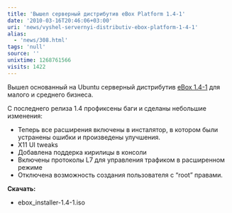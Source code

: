 ```yaml
---
title: 'Вышел серверный дистрибутив eBox Platform 1.4-1'
date: '2010-03-16T20:46:06+03:00'
uri: 'news/vyshel-servernyi-distributiv-ebox-platform-1-4-1'
alias: 
  - 'news/308.html'
tags: 'null'
source: ''
unixtime: 1268761566
visits: 1422
---
```

Вышел основанный на Ubuntu серверный дистрибутив [eBox 1.4-1](http://distrowatch.com/ebox) для малого и среднего бизнеса.

С последнего релиза 1.4 профиксены баги и сделаны небольшие изменения:

*   Теперь все расширения включены в инсталятор, в котором были устранены ошибки и произведены улучшения.
*   X11 UI tweaks
*   Добавлена поддерка кирилицы в консоли
*   Включены протоколы L7 для управления трафиком в расширенном режиме
*   Отключена возможность создания пользователя с “root” правами.

**Скачать:**

*   ebox\_installer-1.4-1.iso

